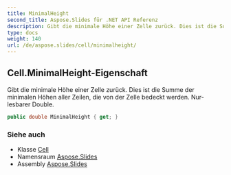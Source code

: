 ```yaml
---
title: MinimalHeight
second_title: Aspose.Slides für .NET API Referenz
description: Gibt die minimale Höhe einer Zelle zurück. Dies ist die Summe der minimalen Höhen aller Zeilen, die von der Zelle bedeckt werden. Nur-lesbarer Double.
type: docs
weight: 140
url: /de/aspose.slides/cell/minimalheight/
---
```


## Cell.MinimalHeight-Eigenschaft

Gibt die minimale Höhe einer Zelle zurück. Dies ist die Summe der minimalen Höhen aller Zeilen, die von der Zelle bedeckt werden. Nur-lesbarer Double.

```csharp
public double MinimalHeight { get; }
```

### Siehe auch

* Klasse [Cell](../../cell)
* Namensraum [Aspose.Slides](../../cell)
* Assembly [Aspose.Slides](../../../)

<!-- DO NOT EDIT: generiert von xmldocmd für Aspose.Slides.dll -->